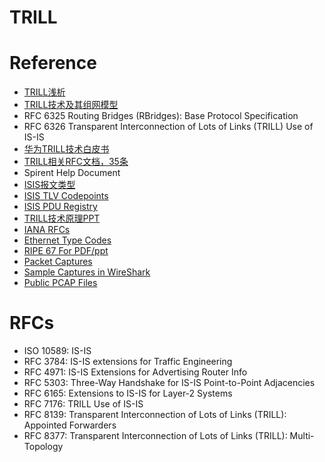 # TRILL

# Reference
  * [TRILL浅析](http://blog.csdn.net/neterpaole/article/details/8510434)
  * [TRILL技术及其组网模型](http://www.valleytalk.org/2013/01/12/h3c-trill%E6%8A%80%E6%9C%AF%E5%8F%8A%E5%85%B6%E7%BB%84%E7%BD%91%E6%A8%A1%E5%9E%8B/)
  * RFC 6325 Routing Bridges (RBridges): Base Protocol Specification
  * RFC 6326 Transparent Interconnection of Lots of Links (TRILL) Use of IS-IS
  * [华为TRILL技术白皮书](https://wenku.baidu.com/view/c8f2419b7cd184254a35357f.html)
  * [TRILL相关RFC文档，35条](https://www.rfc-editor.org/search/rfc_search_detail.php?page=All&title=TRILL&pubstatus[]=Any&pub_date_type=any&sortkey=Number&sorting=ASC)
  * Spirent Help Document
  * [ISIS报文类型](https://blog.csdn.net/qq_38265137/article/details/80438222)
  * [ISIS TLV Codepoints](https://www.iana.org/assignments/isis-tlv-codepoints/isis-tlv-codepoints.xhtml)
  * [ISIS PDU Registry](https://www.iana.org/assignments/isis-pdu/isis-pdu.xhtml)
  * [TRILL技术原理PPT](https://wenku.baidu.com/view/f5fd7a66ccbff121dd36839b.html)
  * [IANA RFCs](https://tools.ietf.org/html/rfc7177)
  * [Ethernet Type Codes](https://www.iana.org/assignments/ieee-802-numbers/ieee-802-numbers.xhtml)
  * [RIPE 67 For PDF/ppt](https://ripe67.ripe.net/presentations/presentation-archive/)
  * [Packet Captures](http://packetlife.net/captures)
  * [Sample Captures in WireShark](https://wiki.wireshark.org/SampleCaptures#Other_Sources_of_Capture_Files)
  * [Public PCAP Files](https://www.netresec.com/?page=PcapFiles)
  
# RFCs
  * ISO 10589: IS-IS
  * RFC 3784: IS-IS extensions for Traffic Engineering
  * RFC 4971: IS-IS Extensions for Advertising Router Info
  * RFC 5303: Three-Way Handshake for IS-IS Point-to-Point Adjacencies
  * RFC 6165: Extensions to IS-IS for Layer-2 Systems
  * RFC 7176: TRILL Use of IS-IS
  * RFC 8139: Transparent Interconnection of Lots of Links (TRILL): Appointed Forwarders
  * RFC 8377: Transparent Interconnection of Lots of Links (TRILL): Multi-Topology
